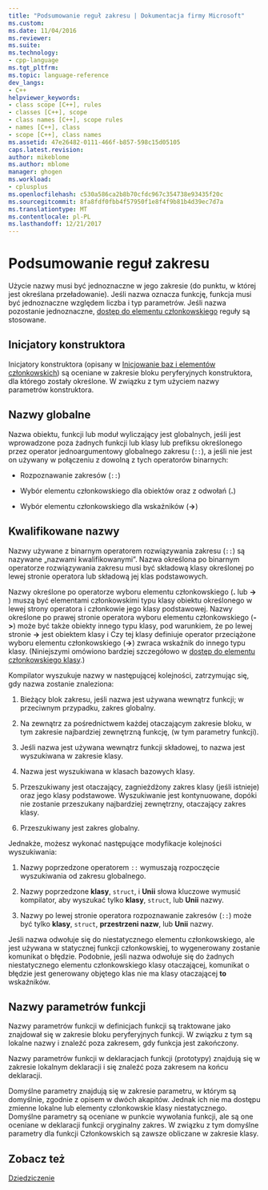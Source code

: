```yaml
---
title: "Podsumowanie reguł zakresu | Dokumentacja firmy Microsoft"
ms.custom: 
ms.date: 11/04/2016
ms.reviewer: 
ms.suite: 
ms.technology:
- cpp-language
ms.tgt_pltfrm: 
ms.topic: language-reference
dev_langs:
- C++
helpviewer_keywords:
- class scope [C++], rules
- classes [C++], scope
- class names [C++], scope rules
- names [C++], class
- scope [C++], class names
ms.assetid: 47e26482-0111-466f-b857-598c15d05105
caps.latest.revision: 
author: mikeblome
ms.author: mblome
manager: ghogen
ms.workload:
- cplusplus
ms.openlocfilehash: c530a586ca2b8b70cfdc967c354738e93435f20c
ms.sourcegitcommit: 8fa8fdf0fbb4f57950f1e8f4f9b81b4d39ec7d7a
ms.translationtype: MT
ms.contentlocale: pl-PL
ms.lasthandoff: 12/21/2017
---
```

# <a name="summary-of-scope-rules"></a>Podsumowanie reguł zakresu
Użycie nazwy musi być jednoznaczne w jego zakresie (do punktu, w której jest określana przeładowanie). Jeśli nazwa oznacza funkcję, funkcja musi być jednoznaczne względem liczba i typ parametrów. Jeśli nazwa pozostanie jednoznaczne, [dostęp do elementu członkowskiego](../cpp/member-access-control-cpp.md) reguły są stosowane.  
  
## <a name="constructor-initializers"></a>Inicjatory konstruktora  
 Inicjatory konstruktora (opisany w [Inicjowanie baz i elementów członkowskich](http://msdn.microsoft.com/en-us/2f71377e-2b6b-49da-9a26-18e9b40226a1)) są oceniane w zakresie bloku peryferyjnych konstruktora, dla którego zostały określone. W związku z tym użyciem nazwy parametrów konstruktora.  
  
## <a name="global-names"></a>Nazwy globalne  
 Nazwa obiektu, funkcji lub moduł wyliczający jest globalnych, jeśli jest wprowadzone poza żadnych funkcji lub klasy lub prefiksu określonego przez operator jednoargumentowy globalnego zakresu (`::`), a jeśli nie jest on używany w połączeniu z dowolną z tych operatorów binarnych:  
  
-   Rozpoznawanie zakresów (`::`)  
  
-   Wybór elementu członkowskiego dla obiektów oraz z odwołań (**.**)  
  
-   Wybór elementu członkowskiego dla wskaźników (**->**)  
  
## <a name="qualified-names"></a>Kwalifikowane nazwy  
 Nazwy używane z binarnym operatorem rozwiązywania zakresu (`::`) są nazywane „nazwami kwalifikowanymi”. Nazwa określona po binarnym operatorze rozwiązywania zakresu musi być składową klasy określonej po lewej stronie operatora lub składową jej klas podstawowych.  
  
 Nazwy określone po operatorze wyboru elementu członkowskiego (**.** lub  **->** ) muszą być elementami członkowskimi typu klasy obiektu określonego w lewej strony operatora i członkowie jego klasy podstawowej. Nazwy określone po prawej stronie operatora wyboru elementu członkowskiego (**->**) może być także obiekty innego typu klasy, pod warunkiem, że po lewej stronie  **->**  jest obiektem klasy i Czy tej klasy definiuje operator przeciążone wyboru elementu członkowskiego (**->**) zwraca wskaźnik do innego typu klasy. (Niniejszymi omówiono bardziej szczegółowo w [dostęp do elementu członkowskiego klasy](../cpp/member-access.md).)  
  
 Kompilator wyszukuje nazwy w następującej kolejności, zatrzymując się, gdy nazwa zostanie znaleziona:  
  
1.  Bieżący blok zakresu, jeśli nazwa jest używana wewnątrz funkcji; w przeciwnym przypadku, zakres globalny.  
  
2.  Na zewnątrz za pośrednictwem każdej otaczającym zakresie bloku, w tym zakresie najbardziej zewnętrzną funkcję, (w tym parametry funkcji).  
  
3.  Jeśli nazwa jest używana wewnątrz funkcji składowej, to nazwa jest wyszukiwana w zakresie klasy.  
  
4.  Nazwa jest wyszukiwana w klasach bazowych klasy.  
  
5.  Przeszukiwany jest otaczający, zagnieżdżony zakres klasy (jeśli istnieje) oraz jego klasy podstawowe. Wyszukiwanie jest kontynuowane, dopóki nie zostanie przeszukany najbardziej zewnętrzny, otaczający zakres klasy.  
  
6.  Przeszukiwany jest zakres globalny.  
  
 Jednakże, możesz wykonać następujące modyfikacje kolejności wyszukiwania:  
  
1.  Nazwy poprzedzone operatorem `::` wymuszają rozpoczęcie wyszukiwania od zakresu globalnego.  
  
2.  Nazwy poprzedzone **klasy**, `struct`, i **Unii** słowa kluczowe wymusić kompilator, aby wyszukać tylko **klasy**, `struct`, lub **Unii**  nazwy.  
  
3.  Nazwy po lewej stronie operatora rozpoznawanie zakresów (`::`) może być tylko **klasy**, `struct`, **przestrzeni nazw**, lub **Unii** nazwy.  
  
 Jeśli nazwa odwołuje się do niestatycznego elementu członkowskiego, ale jest używana w statycznej funkcji członkowskiej, to wygenerowany zostanie komunikat o błędzie. Podobnie, jeśli nazwa odwołuje się do żadnych niestatycznego elementu członkowskiego klasy otaczającej, komunikat o błędzie jest generowany objętego klas nie ma klasy otaczającej **to** wskaźników.  
  
## <a name="function-parameter-names"></a>Nazwy parametrów funkcji  
 Nazwy parametrów funkcji w definicjach funkcji są traktowane jako znajdował się w zakresie bloku peryferyjnych funkcji. W związku z tym są lokalne nazwy i znaleźć poza zakresem, gdy funkcja jest zakończony.  
  
 Nazwy parametrów funkcji w deklaracjach funkcji (prototypy) znajdują się w zakresie lokalnym deklaracji i się znaleźć poza zakresem na końcu deklaracji.  
  
 Domyślne parametry znajdują się w zakresie parametru, w którym są domyślnie, zgodnie z opisem w dwóch akapitów. Jednak ich nie ma dostępu zmienne lokalne lub elementy członkowskie klasy niestatycznego. Domyślne parametry są oceniane w punkcie wywołania funkcji, ale są one oceniane w deklaracji funkcji oryginalny zakres. W związku z tym domyślne parametry dla funkcji Członkowskich są zawsze obliczane w zakresie klasy.  
  
## <a name="see-also"></a>Zobacz też  
 [Dziedziczenie](../cpp/inheritance-cpp.md)